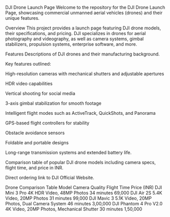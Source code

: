 DJI Drone Launch Page
Welcome to the repository for the DJI Drone Launch Page, showcasing commercial unmanned aerial vehicles (drones) and their unique features.

Overview
This project provides a launch page featuring DJI drone models, their specifications, and pricing. DJI specializes in drones for aerial photography and videography, as well as camera systems, gimbal stabilizers, propulsion systems, enterprise software, and more.

Features
Descriptions of DJI drones and their manufacturing background.

Key features outlined:

High-resolution cameras with mechanical shutters and adjustable apertures

HDR video capabilities

Vertical shooting for social media

3-axis gimbal stabilization for smooth footage

Intelligent flight modes such as ActiveTrack, QuickShots, and Panorama

GPS-based flight controllers for stability

Obstacle avoidance sensors

Foldable and portable designs

Long-range transmission systems and extended battery life.

Comparison table of popular DJI drone models including camera specs, flight time, and price in INR.

Direct ordering link to DJI Official Website.

Drone Comparison Table
Model	Camera Quality	Flight Time	Price (INR)
DJI Mini 3 Pro	4K HDR Video, 48MP Photos	34 minutes	69,000
DJI Air 2S	5.4K Video, 20MP Photos	31 minutes	99,000
DJI Mavic 3	5.1K Video, 20MP Photos, Dual Camera System	46 minutes	3,00,000
DJI Phantom 4 Pro V2.0	4K Video, 20MP Photos, Mechanical Shutter	30 minutes	1,50,000
